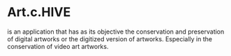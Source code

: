 # Art.c.HIVE
is an application that has as its objective the conservation and preservation of digital artworks or the digitized version of artworks. Especially in the conservation of video art artworks.
